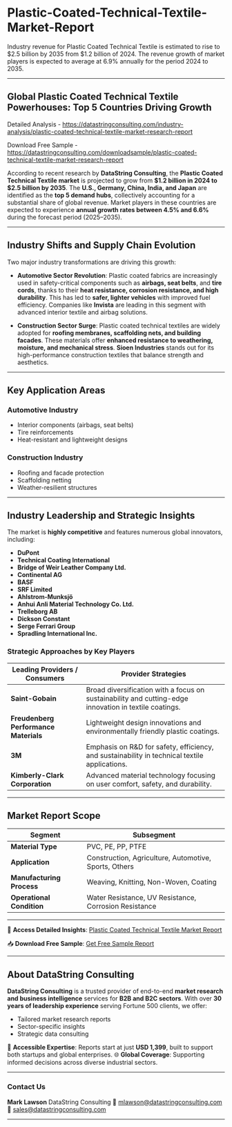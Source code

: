# Plastic-Coated-Technical-Textile-Market-Report

Industry revenue for Plastic Coated Technical Textile is estimated to rise to $2.5 billion by 2035 from $1.2 billion of 2024. The revenue growth of market players is expected to average at 6.9% annually for the period 2024 to 2035.

---

## **Global Plastic Coated Technical Textile Powerhouses: Top 5 Countries Driving Growth**

Detailed Analysis - https://datastringconsulting.com/industry-analysis/plastic-coated-technical-textile-market-research-report

Download Free Sample - https://datastringconsulting.com/downloadsample/plastic-coated-technical-textile-market-research-report

According to recent research by **DataString Consulting**, the **Plastic Coated Technical Textile market** is projected to grow from **\$1.2 billion in 2024 to \$2.5 billion by 2035**. The **U.S., Germany, China, India, and Japan** are identified as the **top 5 demand hubs**, collectively accounting for a substantial share of global revenue. Market players in these countries are expected to experience **annual growth rates between 4.5% and 6.6%** during the forecast period (2025–2035).

---

## **Industry Shifts and Supply Chain Evolution**

Two major industry transformations are driving this growth:

* **Automotive Sector Revolution**: Plastic coated fabrics are increasingly used in safety-critical components such as **airbags, seat belts**, and **tire cords**, thanks to their **heat resistance, corrosion resistance, and high durability**. This has led to **safer, lighter vehicles** with improved fuel efficiency. Companies like **Invista** are leading in this segment with advanced interior textile and airbag solutions.

* **Construction Sector Surge**: Plastic coated technical textiles are widely adopted for **roofing membranes, scaffolding nets, and building facades**. These materials offer **enhanced resistance to weathering, moisture, and mechanical stress**. **Sioen Industries** stands out for its high-performance construction textiles that balance strength and aesthetics.

---

## **Key Application Areas**

### **Automotive Industry**

* Interior components (airbags, seat belts)
* Tire reinforcements
* Heat-resistant and lightweight designs

### **Construction Industry**

* Roofing and facade protection
* Scaffolding netting
* Weather-resilient structures

---

## **Industry Leadership and Strategic Insights**

The market is **highly competitive** and features numerous global innovators, including:

* **DuPont**
* **Technical Coating International**
* **Bridge of Weir Leather Company Ltd.**
* **Continental AG**
* **BASF**
* **SRF Limited**
* **Ahlstrom-Munksjö**
* **Anhui Anli Material Technology Co. Ltd.**
* **Trelleborg AB**
* **Dickson Constant**
* **Serge Ferrari Group**
* **Spradling International Inc.**

### **Strategic Approaches by Key Players**

| **Leading Providers / Consumers**     | **Provider Strategies**                                                                               |
| ------------------------------------- | ----------------------------------------------------------------------------------------------------- |
| **Saint-Gobain**                      | Broad diversification with a focus on sustainability and cutting-edge innovation in textile coatings. |
| **Freudenberg Performance Materials** | Lightweight design innovations and environmentally friendly plastic coatings.                         |
| **3M**                                | Emphasis on R\&D for safety, efficiency, and sustainability in technical textile applications.        |
| **Kimberly-Clark Corporation**        | Advanced material technology focusing on user comfort, safety, and durability.                        |

---

## **Market Report Scope**

| **Segment**               | **Subsegment**                                        |
| ------------------------- | ----------------------------------------------------- |
| **Material Type**         | PVC, PE, PP, PTFE                                     |
| **Application**           | Construction, Agriculture, Automotive, Sports, Others |
| **Manufacturing Process** | Weaving, Knitting, Non-Woven, Coating                 |
| **Operational Condition** | Water Resistance, UV Resistance, Corrosion Resistance |

---

📘 **Access Detailed Insights**:
[Plastic Coated Technical Textile Market Report](https://datastringconsulting.com/industry-analysis/plastic-coated-technical-textile-market-research-report)

📥 **Download Free Sample**:
[Get Free Sample Report](https://datastringconsulting.com/downloadsample/plastic-coated-technical-textile-market-research-report)

---

## **About DataString Consulting**

**DataString Consulting** is a trusted provider of end-to-end **market research and business intelligence** services for **B2B and B2C sectors**. With over **30 years of leadership experience** serving Fortune 500 clients, we offer:

* Tailored market research reports
* Sector-specific insights
* Strategic data consulting

💼 **Accessible Expertise**: Reports start at just **USD 1,399**, built to support both startups and global enterprises.
🌐 **Global Coverage**: Supporting informed decisions across diverse industrial sectors.

---

### **Contact Us**

**Mark Lawson**
DataString Consulting
📧 [mlawson@datastringconsulting.com](mailto:mlawson@datastringconsulting.com)
📧 [sales@datastringconsulting.com](mailto:sales@datastringconsulting.com)

---
